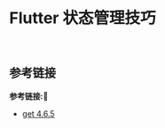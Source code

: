 # Flutter 状态管理技巧

&emsp;





## 参考链接
**参考链接:🔗**
+ [get 4.6.5](https://pub.flutter-io.cn/packages/get)
